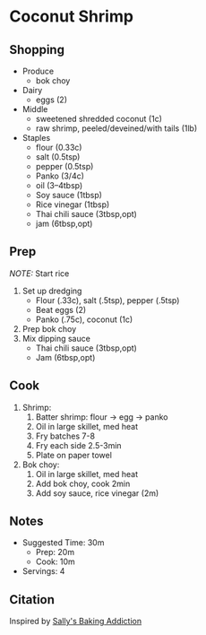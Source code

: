 # Coconut Shrimp

## Shopping

- Produce
    - bok choy
- Dairy
    - eggs (2)
- Middle
    - sweetened shredded coconut (1c)
    - raw shrimp, peeled/deveined/with tails (1lb)
- Staples
    - flour (0.33c)
    - salt (0.5tsp)
    - pepper (0.5tsp)
    - Panko (3/4c)
    - oil (3–4tbsp)
    - Soy sauce (1tbsp)
    - Rice vinegar (1tbsp)
    - Thai chili sauce (3tbsp,opt)
    - jam (6tbsp,opt)

## Prep

_NOTE:_ Start rice

1. Set up dredging
    - Flour (.33c), salt (.5tsp), pepper (.5tsp)
    - Beat eggs (2)
    - Panko (.75c), coconut (1c)
1. Prep bok choy
1. Mix dipping sauce
    - Thai chili sauce (3tbsp,opt)
    - Jam (6tbsp,opt)

## Cook

1. Shrimp:
    1. Batter shrimp: flour -> egg -> panko
    1. Oil in large skillet, med heat
    1. Fry batches 7-8
    1. Fry each side 2.5-3min
    1. Plate on paper towel
1. Bok choy:
    1. Oil in large skillet, med heat
    1. Add bok choy, cook 2min
    1. Add soy sauce, rice vinegar (2m)

## Notes

- Suggested Time: 30m
    - Prep: 20m
    - Cook: 10m
- Servings: 4

## Citation

Inspired by
[Sally's Baking Addiction](https://sallysbakingaddiction.com/coconut-shrimp/)
